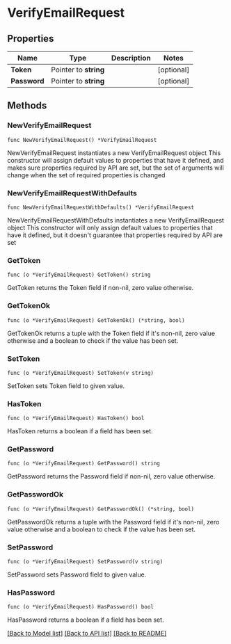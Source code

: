 # VerifyEmailRequest

## Properties

Name | Type | Description | Notes
------------ | ------------- | ------------- | -------------
**Token** | Pointer to **string** |  | [optional] 
**Password** | Pointer to **string** |  | [optional] 

## Methods

### NewVerifyEmailRequest

`func NewVerifyEmailRequest() *VerifyEmailRequest`

NewVerifyEmailRequest instantiates a new VerifyEmailRequest object
This constructor will assign default values to properties that have it defined,
and makes sure properties required by API are set, but the set of arguments
will change when the set of required properties is changed

### NewVerifyEmailRequestWithDefaults

`func NewVerifyEmailRequestWithDefaults() *VerifyEmailRequest`

NewVerifyEmailRequestWithDefaults instantiates a new VerifyEmailRequest object
This constructor will only assign default values to properties that have it defined,
but it doesn't guarantee that properties required by API are set

### GetToken

`func (o *VerifyEmailRequest) GetToken() string`

GetToken returns the Token field if non-nil, zero value otherwise.

### GetTokenOk

`func (o *VerifyEmailRequest) GetTokenOk() (*string, bool)`

GetTokenOk returns a tuple with the Token field if it's non-nil, zero value otherwise
and a boolean to check if the value has been set.

### SetToken

`func (o *VerifyEmailRequest) SetToken(v string)`

SetToken sets Token field to given value.

### HasToken

`func (o *VerifyEmailRequest) HasToken() bool`

HasToken returns a boolean if a field has been set.

### GetPassword

`func (o *VerifyEmailRequest) GetPassword() string`

GetPassword returns the Password field if non-nil, zero value otherwise.

### GetPasswordOk

`func (o *VerifyEmailRequest) GetPasswordOk() (*string, bool)`

GetPasswordOk returns a tuple with the Password field if it's non-nil, zero value otherwise
and a boolean to check if the value has been set.

### SetPassword

`func (o *VerifyEmailRequest) SetPassword(v string)`

SetPassword sets Password field to given value.

### HasPassword

`func (o *VerifyEmailRequest) HasPassword() bool`

HasPassword returns a boolean if a field has been set.


[[Back to Model list]](../README.md#documentation-for-models) [[Back to API list]](../README.md#documentation-for-api-endpoints) [[Back to README]](../README.md)



